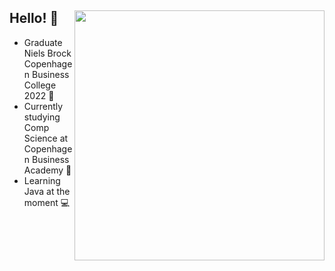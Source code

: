<div>
  <img width="400px" align="right" src="https://i.imgur.com/MUiLQxU.gif" />
  <h2>Hello! 💫</h2>
  <ul>
<li> Graduate Niels Brock Copenhagen Business College 2022 👑
<li> Currently studying Comp Science at Copenhagen Business Academy 💠
<li> Learning Java at the moment 💻

</div>

</br>
</br>

